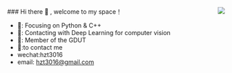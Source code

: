 <img align="right" src="https://github-readme-stats.vercel.app/api?username=JSHZT&show_icons=true&icon_color=CE1D2D&text_color=718096&bg_color=ffffff&hide_title=true" />
### Hi there 👋 , welcome to my space！

- 📌: Focusing on Python & C++
- 🔨: Contacting with Deep Learning for computer vision
- 🐏: Member of the GDUT
- 📱:to contact me
-   wechat:hzt3016
-   email: hzt3016@gmail.com
